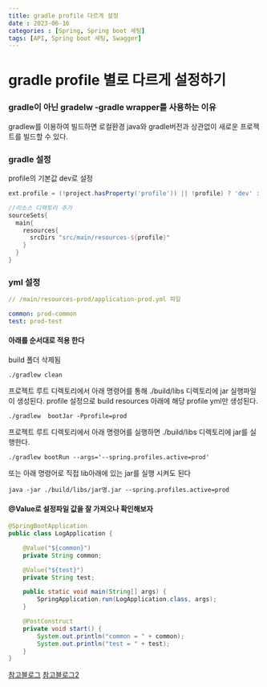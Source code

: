 ```yaml
---
title: gradle profile 다르게 설정
date : 2023-06-16
categories : [Spring, Spring boot 세팅]
tags: [API, Spring boot 세팅, Swagger]
---
```

# gradle profile 별로 다르게 설정하기

### gradle이 아닌 gradelw -gradle wrapper를 사용하는 이유 
gradlew를 이용하여 빌드하면 로컬환경 java와 gradle버전과 상관없이 새로운 프로젝트를 빌드할 수 있다.

### gradle 설정
profile의 기본값 dev로 설정
<br>
```gradle
ext.profile = (!project.hasProperty('profile')) || !profile) ? 'dev' : profile
```
```gradle
//리소스 디렉토리 추가
sourceSets{
  main{
    resources{
      srcDirs "src/main/resources-${profile}"
    }
  }
}
```
### yml 설정
```yml
// /main/resources-prod/application-prod.yml 파일

common: prod-common
test: prod-test
```

#### 아래를 순서대로 적용 한다
build 폴더 삭제됨
```
./gradlew clean
```


프로젝트 루트 디렉토리에서 아래 명령어를 통해 ./build/libs 디렉토리에 jar 실행파일이 생성된다. profile 설정으로 build resources 아래에 해당 profile yml만 생성된다. 

```
./gradlew  bootJar -Pprofile=prod  
```
프로젝트 루트 디렉토리에서 아래 명령어를 실행하면 ./build/libs 디렉토리에 jar를 실행한다.
```
./gradlew bootRun --args='--spring.profiles.active=prod'
```

또는 아래 명령어로 직접 lib아래에 있는 jar를 실행 시켜도 된다
 ```
 java -jar ./build/libs/jar명.jar --spring.profiles.active=prod
```
  


  #### @Value로 설정파일 값을 잘 가져오나 확인해보자
```java
@SpringBootApplication
public class LogApplication {

    @Value("${common}")
    private String common;

    @Value("${test}")
    private String test;

    public static void main(String[] args) {
        SpringApplication.run(LogApplication.class, args);
    }

    @PostConstruct
    private void start() {
        System.out.println("common = " + common);
        System.out.println("test = " + test);
    }
}
```

  [참고블로그](https://velog.io/@haerong22/Spring-%EB%B0%B0%ED%8F%AC-%ED%99%98%EA%B2%BD-%EB%B3%84%EB%A1%9C-%EC%84%A4%EC%A0%95%ED%8C%8C%EC%9D%BC-%EB%B6%84%EB%A6%AC%ED%95%98%EA%B8%B0feat.-gradle)
  [참고블로그2](https://velog.io/@jwkim/spring-boot-build-jar)